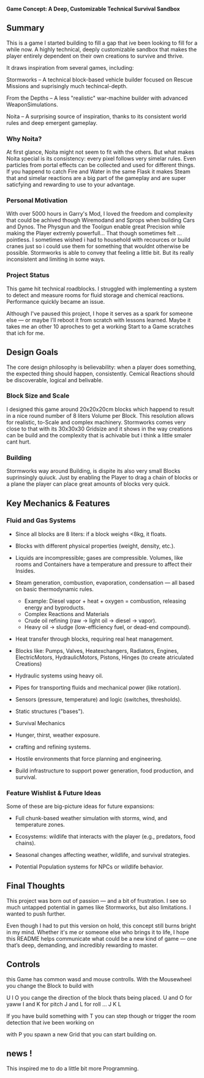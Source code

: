 **Game Concept: A Deep, Customizable Technical Survival Sandbox**

## Summary
This is a game I started building to fill a gap that ive been looking to fill for a while now. A highly technical, deeply customizable sandbox that makes the player entirely dependent on their own creations to survive and thrive.

It draws inspiration from several games, including:

Stormworks – A technical block-based vehicle builder focused on Rescue Missions and suprisingly much techincal-depth.

From the Depths – A less "realistic" war-machine builder with advanced WeaponSimulations.

Noita – A surprising source of inspiration, thanks to its consistent world rules and deep emergent gameplay.

### Why Noita?
At first glance, Noita might not seem to fit with the others. But what makes Noita special is its consistency: every pixel follows very simelar rules. Even particles from portal effects can be collected and used for different things. If you happend to catch Fire and Water in the same Flask it makes Steam that and simelar reactions are a big part of the gameplay and are super saticfying and rewarding to use to your advantage.

### Personal Motivation
With over 5000 hours in Garry's Mod, I loved the freedom and complexity that could be achived though Wiremodand and Sprops when building Cars and Dynos. The Physgun and the Toolgun enable great Precision while making the Player extremly powerfull... That though sometimes felt ... pointless. I sometimes wished i had to household with recources or build cranes just so i could use them for something that wouldnt otherwise be possible. Stormworks is able to convey that feeling a little bit. But its really inconsistent and limiting in some ways.

### Project Status
This game hit technical roadblocks. I struggled with implementing a system to detect and measure rooms for fluid storage and chemical reactions. Performance quickly became an issue.

Although I've paused this project, I hope it serves as a spark for someone else — or maybe I’ll reboot it from scratch with lessons learned. Maybe it takes me an other 10 aproches to get a working Start to a Game scratches that ich for me. 

## Design Goals
The core design philosophy is believability: when a player does something, the expected thing should happen, consistently. Cemical Reactions should be discoverable, logical and belivable.

### Block Size and Scale
I designed this game around 20x20x20cm blocks which happend to result in a nice round number of 8 liters Volume per Block. This resolution allows for realistic, to-Scale and complex machinery. Stormworks comes very close to that with its 30x30x30 Gridsize and it shows in the way creations can be build and the complexity that is achivable but i think a little smaler cant hurt. 

### Building
Stormworks way around Building, is dispite its also very small Blocks suprinsingly quiuck. Just by enabling the Player to drag a chain of blocks or a plane the player can place great amounts of blocks very quick. 

## Key Mechanics & Features

### Fluid and Gas Systems

- Since all blocks are 8 liters: if a block weighs <8kg, it floats.
- Blocks with different physical properties (weight, density, etc.).
- Liquids are incompressible; gases are compressible.
Volumes, like rooms and Containers have a temperature and pressure to affect their Insides.
- Steam generation, combustion, evaporation, condensation — all based on basic thermodynamic rules.
  - Example: Diesel vapor + heat + oxygen = combustion, releasing energy and byproducts.
  - Complex Reactions and Materials
  - Crude oil refining (raw → light oil → diesel → vapor).
  - Heavy oil → sludge (low-efficiency fuel, or dead-end compound).

- Heat transfer through blocks, requiring real heat management.
- Blocks like: Pumps, Valves, Heatexchangers, Radiators, Engines, ElectricMotors, HydraulicMotors, Pistons, Hinges (to create atriculated Creations)
- Hydraulic systems using heavy oil.
- Pipes for transporting fluids and mechanical power (like rotation).
- Sensors (pressure, temperature) and logic (switches, thresholds).
- Static structures ("bases").
- Survival Mechanics
- Hunger, thirst, weather exposure.
- crafting and refining systems.
- Hostile environments that force planning and engineering.
- Build infrastructure to support power generation, food production, and survival.

### Feature Wishlist & Future Ideas

Some of these are big-picture ideas for future expansions:

- Full chunk-based weather simulation with storms, wind, and temperature zones.

- Ecosystems: wildlife that interacts with the player (e.g., predators, food chains).

- Seasonal changes affecting weather, wildlife, and survival strategies.

- Potential Population systems for NPCs or wildlife behavior.

## Final Thoughts
This project was born out of passion — and a bit of frustration. I see so much untapped potential in games like Stormworks, but also limitations. I wanted to push further.

Even though I had to put this version on hold, this concept still burns bright in my mind. Whether it's me or someone else who brings it to life, I hope this README helps communicate what could be a new kind of game — one that’s deep, demanding, and incredibly rewarding to master.

## Controls

this Game has common wasd and mouse controlls. With the Mousewheel you change the Block to build with

U I O you cange the direction of  the block thats being placed. U and O for yaww I and K for pitch J and L for roll ... 
J K L

If you have build something with T you can step though or trigger the room detection that ive been working on

with P you spawn a new Grid that you can start building on. 

## news ! 

This inspired me to do a little bit more Programming.
